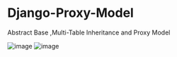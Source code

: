 # Django-Proxy-Model
Abstract Base ,Multi-Table Inheritance and Proxy Model

![image](https://user-images.githubusercontent.com/36824081/236144205-ba9b0fae-0210-46bb-94a9-a044deb5a91a.png)
![image](https://user-images.githubusercontent.com/36824081/236144433-fe771a9f-87d8-497f-b11b-c26719f38ec9.png)

